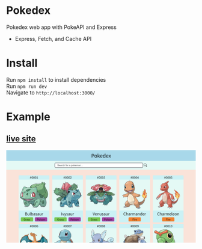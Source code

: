 # Pokedex

Pokedex web app with PokeAPI and Express

- Express, Fetch, and Cache API

# Install

Run `npm install` to install dependencies  
Run `npm run dev`  
Navigate to `http://localhost:3000/`

# Example

## [live site](https://pokedex-58q7.onrender.com)

![example site](https://github.com/imjustinmei/pokedex/blob/main/Images/example.png?raw=true)
